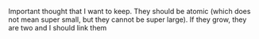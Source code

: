 Important thought that I want to keep. They should be atomic (which does not mean super small, but they cannot be super large). If they grow, they are two and I should link them
